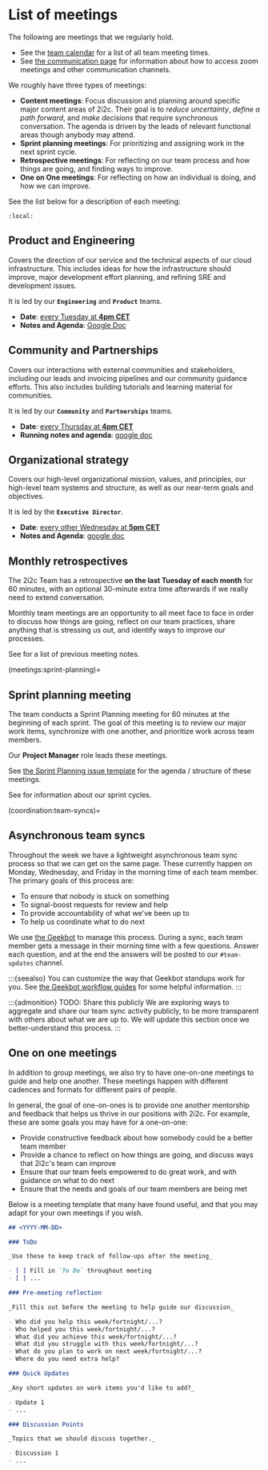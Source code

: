 # List of meetings

The following are meetings that we regularly hold.

- See the [team calendar](../reference/calendar.md) for a list of all team meeting times.
- See [the communication page](practices:communication) for information about how to access zoom meetings and other communication channels.

We roughly have three types of meetings:

- **Content meetings**: Focus discussion and planning around specific major content areas of 2i2c. Their goal is to _reduce uncertainty_, _define a path forward_, and _make decisions_ that require synchronous conversation. The agenda is driven by the leads of relevant functional areas though anybody may attend. 
- **Sprint planning meetings**: For prioritizing and assigning work in the next sprint cycle.
- **Retrospective meetings**: For reflecting on our team process and how things are going, and finding ways to improve.
- **One on One meetings**: For reflecting on how an individual is doing, and how we can improve.

See the list below for a description of each meeting:

```{contents} Team meetings
:local:
```

## Product and Engineering

Covers the direction of our service and the technical aspects of our cloud infrastructure.
This includes ideas for how the infrastructure should improve, major development effort planning, and refining SRE and development issues.

It is led by our **`Engineering`** and **`Product`** teams.

- **Date**: [every Tuesday at **4pm CET**](https://calendar.google.com/calendar/embed?src=c_nq8hl7qsm484g1p7mfkm29jpo8%40group.calendar.google.com&ctz=America%2FLos_Angeles)
- **Notes and Agenda**: [Google Doc](https://docs.google.com/document/d/1dUO2USQlRbcjOEkjlCu1gyTaPBZmGZSRF4L-_9xecmA/edit?usp=sharing)

## Community and Partnerships

Covers our interactions with external communities and stakeholders, including our leads and invoicing pipelines and our community guidance efforts.
This also includes building tutorials and learning material for communities.

It is led by our **`Community`** and **`Partnerships`** teams.

- **Date**: [every Thursday at **4pm CET**](https://calendar.google.com/calendar/embed?src=c_nq8hl7qsm484g1p7mfkm29jpo8%40group.calendar.google.com&ctz=America%2FLos_Angeles)
- **Running notes and agenda**: [google doc](https://drive.google.com/open?id=1vpZKiWFCG8Pb4pm8ny6S-lb_n31TOLIKma4r_0N-RPU&authuser=1&usp=meetingnotes&showmeetingnotespromo=true)

## Organizational strategy

Covers our high-level organizational mission, values, and principles, our high-level team systems and structure, as well as our near-term goals and objectives.

It is led by the **`Executive Director`**.

- **Date**: [every other Wednesday at **5pm CET**](https://calendar.google.com/calendar/embed?src=c_nq8hl7qsm484g1p7mfkm29jpo8%40group.calendar.google.com&ctz=America%2FLos_Angeles)
- **Notes and Agenda**: [google doc](https://drive.google.com/open?id=1HoNX8T8IQ1uhS2ryi1r9iS-nSbPT1b1Y7HsjosbHme8&authuser=1&usp=meetingnotes&showmeetingnotespromo=true)

## Monthly retrospectives

The 2i2c Team has a retrospective **on the last Tuesday of each month** for 60 minutes, with an optional 30-minute extra time afterwards if we really need to extend conversation.

Monthly team meetings are an opportunity to all meet face to face in order to discuss how things are going, reflect on our team practices, share anything that is stressing us out, and identify ways to improve our processes.

See [](eng/index.md) for a list of previous meeting notes.

(meetings:sprint-planning)=
## Sprint planning meeting

The team conducts a Sprint Planning meeting for 60 minutes at the beginning of each sprint.
The goal of this meeting is to review our major work items, synchronize with one another, and prioritize work across team members.

Our **Project Manager** role leads these meetings.

See [the Sprint Planning issue template](https://github.com/2i2c-org/team-compass/blob/main/.github/ISSUE_TEMPLATE/meeting-sprint-planning.md) for the agenda / structure of these meetings.

See [](coordination:sprints) for information about our sprint cycles.

(coordination:team-syncs)=
## Asynchronous team syncs

Throughout the week we have a lightweight asynchronous team sync process so that we can get on the same page.
These currently happen on Monday, Wednesday, and Friday in the morning time of each team member.
The primary goals of this process are:

- To ensure that nobody is stuck on something
- To signal-boost requests for review and help
- To provide accountability of what we've been up to
- To help us coordinate what to do next

We use [the Geekbot](https://geekbot.com/) to manage this process.
During a sync, each team member gets a message in their morning time with a few questions.
Answer each question, and at the end the answers will be posted to our `#team-updates` channel.

:::{seealso}
You can customize the way that Geekbot standups work for you.
See [the Geekbot workflow guides](https://help.geekbot.com/en/articles/4283332-commands-how-to-streamline-your-workflow) for some helpful information.
:::

:::{admonition} TODO: Share this publicly
We are exploring ways to aggregate and share our team sync activity publicly, to be more transparent with others about what we are up to.
We will update this section once we better-understand this process.
:::
## One on one meetings

In addition to group meetings, we also try to have one-on-one meetings to guide and help one another.
These meetings happen with different cadences and formats for different pairs of people.

In general, the goal of one-on-ones is to provide one another mentorship and feedback that helps us thrive in our positions with 2i2c.
For example, these are some goals you may have for a one-on-one:

- Provide constructive feedback about how somebody could be a better team member
- Provide a chance to reflect on how things are going, and discuss ways that 2i2c's team can improve
- Ensure that our team feels empowered to do great work, and with guidance on what to do next
- Ensure that the needs and goals of our team members are being met

Below is a meeting template that many have found useful, and that you may adapt for your own meetings if you wish.

```md
## <YYYY-MM-DD>

### ToDo

_Use these to keep track of follow-ups after the meeting_

- [ ] Fill in `To Do` throughout meeting
- [ ] ...

### Pre-meeting reflection

_Fill this out before the meeting to help guide our discussion_

- Who did you help this week/fortnight/...?
- Who helped you this week/fortnight/...?
- What did you achieve this week/fortnight/...?
- What did you struggle with this week/fortnight/...?
- What do you plan to work on next week/fortnight/...?
- Where do you need extra help?

### Quick Updates

_Any short updates on work items you'd like to add?_

- Update 1
- ...

### Discussion Points

_Topics that we should discuss together._

- Discussion 1
- ...

```

